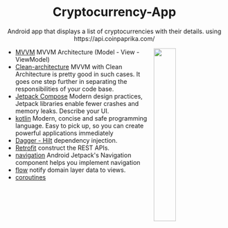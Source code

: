<h1 align="center">Cryptocurrency-App</h1>

<p align="center">
Android app that displays a list of cryptocurrencies with their details. using https://api.coinpaprika.com/
</p>

<img src="https://user-images.githubusercontent.com/5574608/132945483-87acbc35-b7f8-48f4-8e21-9907f82b4b39.gif" align="right" width="32%"/>

- [MVVM](https://developer.android.com/jetpack/guide?gclid=CjwKCAjwp_GJBhBmEiwALWBQk1owtAt-_GofEWOEfTFbUSnFwVrSBYjPI79ne6TNg6hgdIBrKlghMBoCD10QAvD_BwE&gclsrc=aw.ds)   MVVM Architecture (Model - View - ViewModel)
- [Clean-architecture](https://www.raywenderlich.com/3595916-clean-architecture-tutorial-for-android-getting-started) MVVM with Clean Architecture is pretty good in such cases. It goes one step further in separating the responsibilities of your code base.
- [Jetpack Compose](https://developer.android.com/jetpack/compose?gclid=CjwKCAjwp_GJBhBmEiwALWBQky8AeNwcOvTsnGOMhZwBOKXNtzEV0rYpLRchJpoMeaJ2pbYp-JxzbxoCS1oQAvD_BwE&gclsrc=aw.ds) Modern design practices, Jetpack libraries enable fewer crashes and memory leaks. Describe your UI.
- [kotlin](https://developer.android.com/kotlin?gclid=CjwKCAjwp_GJBhBmEiwALWBQkxkmTa4zClljSKWZm5xUmt5cWJo0zE4f24zmZW1uVLP6cHeF9BnjOxoCRYEQAvD_BwE&gclsrc=aw.ds) Modern, concise and safe programming language. Easy to pick up, so you can create powerful applications immediately
- [Dagger - Hilt](https://developer.android.com/training/dependency-injection/hilt-android) dependency injection.
- [Retrofit](https://square.github.io/retrofit/) construct the REST APIs.
- [navigation](https://developer.android.com/guide/navigation?gclid=CjwKCAjwp_GJBhBmEiwALWBQk-LCvnuj3tWA07HX5cXG6p3HHjNnmH2Ong6Lk-_3sTGxh3yiW9Z3rRoCzLgQAvD_BwE&gclsrc=aw.ds) Android Jetpack's Navigation component helps you implement navigation
- [flow](https://developer.android.com/kotlin/flow) notify domain layer data to views.
- [coroutines](https://developer.android.com/kotlin/coroutines?gclid=CjwKCAjwp_GJBhBmEiwALWBQk4flWebxYMw9cmq_-zbKtyjEHLkwa6n_LgA5QWEm9lFwXJJPlXdgVxoCaB0QAvD_BwE&gclsrc=aw.ds)
